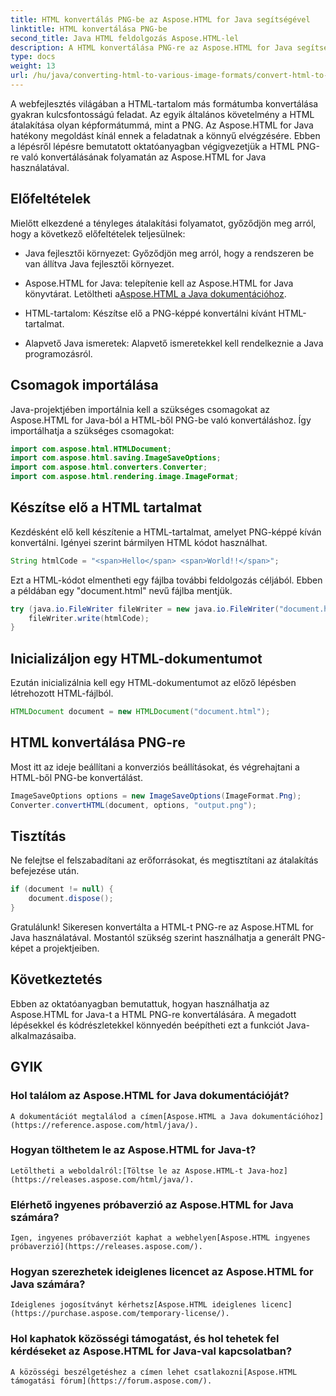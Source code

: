 ```yaml
---
title: HTML konvertálás PNG-be az Aspose.HTML for Java segítségével
linktitle: HTML konvertálása PNG-be
second_title: Java HTML feldolgozás Aspose.HTML-lel
description: A HTML konvertálása PNG-re az Aspose.HTML for Java segítségével. Kövesse lépésenkénti útmutatónkat az egyszerű HTML-ből PNG-be konvertáláshoz. Kezdje el még ma!
type: docs
weight: 13
url: /hu/java/converting-html-to-various-image-formats/convert-html-to-png/
---
```


A webfejlesztés világában a HTML-tartalom más formátumba konvertálása gyakran kulcsfontosságú feladat. Az egyik általános követelmény a HTML átalakítása olyan képformátummá, mint a PNG. Az Aspose.HTML for Java hatékony megoldást kínál ennek a feladatnak a könnyű elvégzésére. Ebben a lépésről lépésre bemutatott oktatóanyagban végigvezetjük a HTML PNG-re való konvertálásának folyamatán az Aspose.HTML for Java használatával.

## Előfeltételek

Mielőtt elkezdené a tényleges átalakítási folyamatot, győződjön meg arról, hogy a következő előfeltételek teljesülnek:

- Java fejlesztői környezet: Győződjön meg arról, hogy a rendszeren be van állítva Java fejlesztői környezet.

-  Aspose.HTML for Java: telepítenie kell az Aspose.HTML for Java könyvtárat. Letöltheti a[Aspose.HTML a Java dokumentációhoz](https://reference.aspose.com/html/java/).

- HTML-tartalom: Készítse elő a PNG-képpé konvertálni kívánt HTML-tartalmat.

- Alapvető Java ismeretek: Alapvető ismeretekkel kell rendelkeznie a Java programozásról.

## Csomagok importálása

Java-projektjében importálnia kell a szükséges csomagokat az Aspose.HTML for Java-ból a HTML-ből PNG-be való konvertáláshoz. Így importálhatja a szükséges csomagokat:

```java
import com.aspose.html.HTMLDocument;
import com.aspose.html.saving.ImageSaveOptions;
import com.aspose.html.converters.Converter;
import com.aspose.html.rendering.image.ImageFormat;
```

## Készítse elő a HTML tartalmat

Kezdésként elő kell készítenie a HTML-tartalmat, amelyet PNG-képpé kíván konvertálni. Igényei szerint bármilyen HTML kódot használhat.

```java
String htmlCode = "<span>Hello</span> <span>World!!</span>";
```

Ezt a HTML-kódot elmentheti egy fájlba további feldolgozás céljából. Ebben a példában egy "document.html" nevű fájlba mentjük.

```java
try (java.io.FileWriter fileWriter = new java.io.FileWriter("document.html")) {
    fileWriter.write(htmlCode);
}
```

## Inicializáljon egy HTML-dokumentumot

Ezután inicializálnia kell egy HTML-dokumentumot az előző lépésben létrehozott HTML-fájlból.

```java
HTMLDocument document = new HTMLDocument("document.html");
```

## HTML konvertálása PNG-re

Most itt az ideje beállítani a konverziós beállításokat, és végrehajtani a HTML-ből PNG-be konvertálást.

```java
ImageSaveOptions options = new ImageSaveOptions(ImageFormat.Png);
Converter.convertHTML(document, options, "output.png");
```

## Tisztítás

Ne felejtse el felszabadítani az erőforrásokat, és megtisztítani az átalakítás befejezése után.

```java
if (document != null) {
    document.dispose();
}
```

Gratulálunk! Sikeresen konvertálta a HTML-t PNG-re az Aspose.HTML for Java használatával. Mostantól szükség szerint használhatja a generált PNG-képet a projektjeiben.

## Következtetés

Ebben az oktatóanyagban bemutattuk, hogyan használhatja az Aspose.HTML for Java-t a HTML PNG-re konvertálására. A megadott lépésekkel és kódrészletekkel könnyedén beépítheti ezt a funkciót Java-alkalmazásaiba.

## GYIK

### Hol találom az Aspose.HTML for Java dokumentációját?
    A dokumentációt megtalálod a címen[Aspose.HTML a Java dokumentációhoz](https://reference.aspose.com/html/java/).

### Hogyan tölthetem le az Aspose.HTML for Java-t?
    Letöltheti a weboldalról:[Töltse le az Aspose.HTML-t Java-hoz](https://releases.aspose.com/html/java/).

### Elérhető ingyenes próbaverzió az Aspose.HTML for Java számára?
    Igen, ingyenes próbaverziót kaphat a webhelyen[Aspose.HTML ingyenes próbaverzió](https://releases.aspose.com/).

### Hogyan szerezhetek ideiglenes licencet az Aspose.HTML for Java számára?
    Ideiglenes jogosítványt kérhetsz[Aspose.HTML ideiglenes licenc](https://purchase.aspose.com/temporary-license/).

### Hol kaphatok közösségi támogatást, és hol tehetek fel kérdéseket az Aspose.HTML for Java-val kapcsolatban?
    A közösségi beszélgetéshez a címen lehet csatlakozni[Aspose.HTML támogatási fórum](https://forum.aspose.com/).